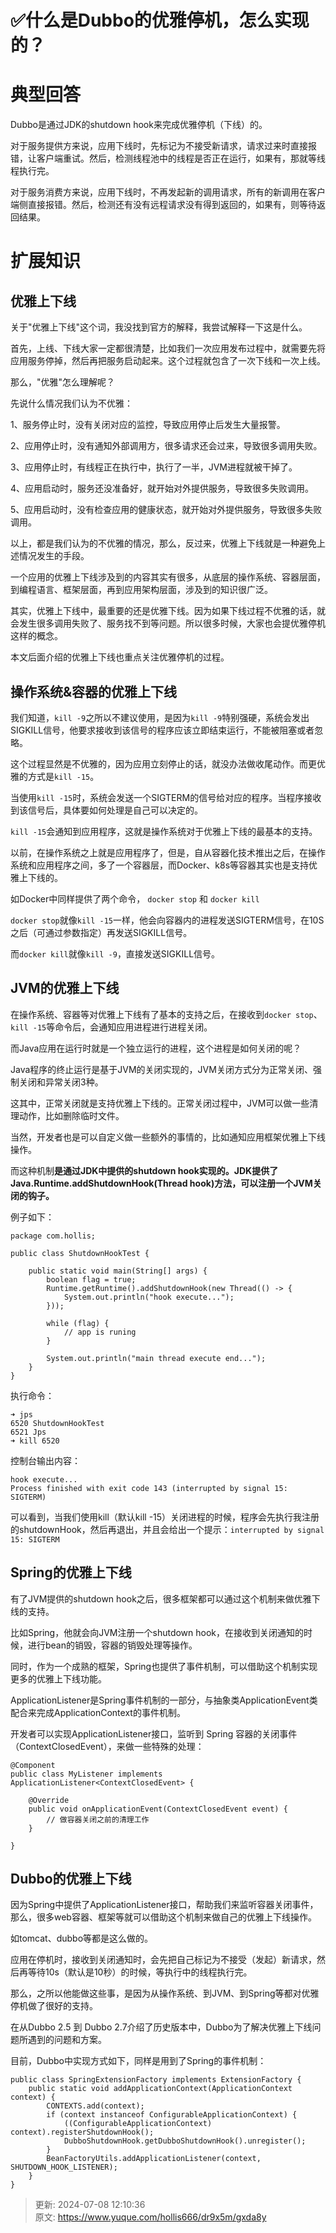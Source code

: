 # ✅什么是Dubbo的优雅停机，怎么实现的？

# 典型回答


Dubbo是通过JDK的shutdown hook来完成优雅停机（下线）的。



对于服务提供方来说，应用下线时，先标记为不接受新请求，请求过来时直接报错，让客户端重试。然后，检测线程池中的线程是否正在运行，如果有，那就等线程执行完。



对于服务消费方来说，应用下线时，不再发起新的调用请求，所有的新调用在客户端侧直接报错。然后，检测还有没有远程请求没有得到返回的，如果有，则等待返回结果。



# 扩展知识
## 
## 优雅上下线


关于"优雅上下线"这个词，我没找到官方的解释，我尝试解释一下这是什么。



首先，上线、下线大家一定都很清楚，比如我们一次应用发布过程中，就需要先将应用服务停掉，然后再把服务启动起来。这个过程就包含了一次下线和一次上线。



那么，"优雅"怎么理解呢？



先说什么情况我们认为不优雅：



1、服务停止时，没有关闭对应的监控，导致应用停止后发生大量报警。



2、应用停止时，没有通知外部调用方，很多请求还会过来，导致很多调用失败。



3、应用停止时，有线程正在执行中，执行了一半，JVM进程就被干掉了。



4、应用启动时，服务还没准备好，就开始对外提供服务，导致很多失败调用。



5、应用启动时，没有检查应用的健康状态，就开始对外提供服务，导致很多失败调用。



以上，都是我们认为的不优雅的情况，那么，反过来，优雅上下线就是一种避免上述情况发生的手段。



一个应用的优雅上下线涉及到的内容其实有很多，从底层的操作系统、容器层面，到编程语言、框架层面，再到应用架构层面，涉及到的知识很广泛。



其实，优雅上下线中，最重要的还是优雅下线。因为如果下线过程不优雅的话，就会发生很多调用失败了、服务找不到等问题。所以很多时候，大家也会提优雅停机这样的概念。



本文后面介绍的优雅上下线也重点关注优雅停机的过程。



## 操作系统&容器的优雅上下线


我们知道，`kill -9`之所以不建议使用，是因为`kill -9`特别强硬，系统会发出SIGKILL信号，他要求接收到该信号的程序应该立即结束运行，不能被阻塞或者忽略。



这个过程显然是不优雅的，因为应用立刻停止的话，就没办法做收尾动作。而更优雅的方式是`kill -15`。



当使用`kill -15`时，系统会发送一个SIGTERM的信号给对应的程序。当程序接收到该信号后，具体要如何处理是自己可以决定的。



`kill -15`会通知到应用程序，这就是操作系统对于优雅上下线的最基本的支持。



以前，在操作系统之上就是应用程序了，但是，自从容器化技术推出之后，在操作系统和应用程序之间，多了一个容器层，而Docker、k8s等容器其实也是支持优雅上下线的。



如Docker中同样提供了两个命令， `docker stop` 和 `docker kill`



`docker stop`就像`kill -15`一样，他会向容器内的进程发送SIGTERM信号，在10S之后（可通过参数指定）再发送SIGKILL信号。



而`docker kill`就像`kill -9`，直接发送SIGKILL信号。



## JVM的优雅上下线


在操作系统、容器等对优雅上下线有了基本的支持之后，在接收到`docker stop`、`kill -15`等命令后，会通知应用进程进行进程关闭。



而Java应用在运行时就是一个独立运行的进程，这个进程是如何关闭的呢？



Java程序的终止运行是基于JVM的关闭实现的，JVM关闭方式分为正常关闭、强制关闭和异常关闭3种。



这其中，正常关闭就是支持优雅上下线的。正常关闭过程中，JVM可以做一些清理动作，比如删除临时文件。



当然，开发者也是可以自定义做一些额外的事情的，比如通知应用框架优雅上下线操作。



而这种机制**是通过JDK中提供的shutdown hook实现的。JDK提供了Java.Runtime.addShutdownHook(Thread hook)方法，可以注册一个JVM关闭的钩子。**



例子如下：



```plain
package com.hollis;

public class ShutdownHookTest {

    public static void main(String[] args) {
        boolean flag = true;
        Runtime.getRuntime().addShutdownHook(new Thread(() -> {
            System.out.println("hook execute...");
        }));

        while (flag) {
            // app is runing
        }

        System.out.println("main thread execute end...");
    }
}
```



执行命令：



```plain
➜ jps
6520 ShutdownHookTest
6521 Jps
➜ kill 6520
```



控制台输出内容：



```plain
hook execute...
Process finished with exit code 143 (interrupted by signal 15: SIGTERM)
```



可以看到，当我们使用kill（默认kill -15）关闭进程的时候，程序会先执行我注册的shutdownHook，然后再退出，并且会给出一个提示：`interrupted by signal 15: SIGTERM`



## Spring的优雅上下线


有了JVM提供的shutdown hook之后，很多框架都可以通过这个机制来做优雅下线的支持。



比如Spring，他就会向JVM注册一个shutdown hook，在接收到关闭通知的时候，进行bean的销毁，容器的销毁处理等操作。



同时，作为一个成熟的框架，Spring也提供了事件机制，可以借助这个机制实现更多的优雅上下线功能。



ApplicationListener是Spring事件机制的一部分，与抽象类ApplicationEvent类配合来完成ApplicationContext的事件机制。



开发者可以实现ApplicationListener接口，监听到 Spring 容器的关闭事件（ContextClosedEvent），来做一些特殊的处理：



```plain
@Component
public class MyListener implements ApplicationListener<ContextClosedEvent> {

    @Override
    public void onApplicationEvent(ContextClosedEvent event) {
        // 做容器关闭之前的清理工作
    }

}
```



## Dubbo的优雅上下线


因为Spring中提供了ApplicationListener接口，帮助我们来监听容器关闭事件，那么，很多web容器、框架等就可以借助这个机制来做自己的优雅上下线操作。



如tomcat、dubbo等都是这么做的。



应用在停机时，接收到关闭通知时，会先把自己标记为不接受（发起）新请求，然后再等待10s（默认是10秒）的时候，等执行中的线程执行完。



那么，之所以他能做这些事，是因为从操作系统、到JVM、到Spring等都对优雅停机做了很好的支持。



在从Dubbo 2.5 到 Dubbo 2.7介绍了历史版本中，Dubbo为了解决优雅上下线问题所遇到的问题和方案。



目前，Dubbo中实现方式如下，同样是用到了Spring的事件机制：



```plain
public class SpringExtensionFactory implements ExtensionFactory {
    public static void addApplicationContext(ApplicationContext context) {
        CONTEXTS.add(context);
        if (context instanceof ConfigurableApplicationContext) {
            ((ConfigurableApplicationContext) context).registerShutdownHook();
            DubboShutdownHook.getDubboShutdownHook().unregister();
        }
        BeanFactoryUtils.addApplicationListener(context, SHUTDOWN_HOOK_LISTENER);
    }
}
```





> 更新: 2024-07-08 12:10:36  
> 原文: <https://www.yuque.com/hollis666/dr9x5m/gxda8y>